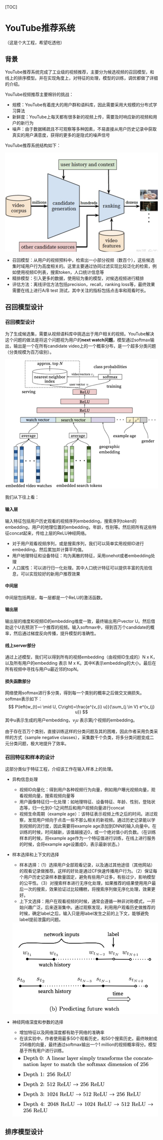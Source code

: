 [TOC]

# YouTube推荐系统

（这是个大工程，希望吃透他）

## 背景

YouTube推荐系统完成了工业级的视频推荐，主要分为候选视频的召回模型，和线上的排序模型。并在实现角度上，对特征的处理，模型的训练，调优都做了详细的介绍。

YouTube视频推荐主要棉铃的挑战：

- 规模：YouTube有着庞大的用户群和语料库，因此需要采用大规模的分布式学习算法
- 新鲜度：YouTube上每天都有很多新的视频上传，需要及时响应新的视频和用户的新行为
- 噪声：由于数据稀疏且不可观察等多种因素，不易直接从用户历史记录中获取真实的用户满意度，获得的更多的是隐式的噪声信号

YouTube推荐系统结构如下：

<img src = '../images/yrec_1.png'>

- 召回模型：从用户的视频预料中，检索出一小部分视频（数百个），这些候选集时域用户行为高度相关的。这里主要通过协同过滤实现比较泛化的检索，例如使用视频ID列表，搜索token，人口统计信息等
- 精排模型：引入更多的数据，使用较为重的模型，对候选视频进行精排
- 评估方法：离线评估方法包括precision，recall，ranking loss等，最终效果需要在线上进行A/B test 测试，其中关注的指标包括点击率和观看时长。

## 召回模型设计

### 召回模型设计

为了生成候选集，需要从视频语料库中挑选出于用户相关的视频。YouTube解决这个问题的做法是将这个问题视为用户的**next watch问题**，模型通过softmax输出，输出是一个在所有candidate video上的一个概率分布，是一个超多分类问题（分类规模为百万级别）。

<img src = '../images/yrec_2.png'>

我们从下往上看：

#### 输入层

输入特征包括用户历史观看的视频序列embedding，搜索序列token的embedding，用户的地理位置的embedding，年龄，性别等。然后把所有这些特征concat起来，传给上层的ReLU神经网络。

- 对于用户观看视频序列，或是搜索序列，我们可以简单实用视频ID进行embedding，然后累加并计算平均值。
- 用户地理特征和设备特征：均为离散的特征，采用onehot或者embedding处理
- 人口属性：可以进行归一化处理。其中人口统计特征可以提供丰富的先验信息，可以实现较好的新用户推荐效果

#### 中间层

中间层包括两层，每一层都是一个ReLU的激活函数。

#### 输出层

输出层的维度和视频ID的embedding维度一致，最终输出用户vector U。然后借助这个U去预测下一个推荐的视频。输入softmax中，得到百万个candidate的概率，然后通过梯度反向传播，提升模型的准确性。

#### 线上server部分

通过上述模型，我们可以得到所有的视频embedding（由视频ID生成的）N x K，以及所有用户的embedding 表示 M x K。其中K表示embedding的大小。最后在所有视频中寻找与用户u最近邻的topN。



#### 损失函数部分

网络使用softmax进行多分类，得到每一个类别的概率之后做交叉熵损失。softmax表示如下：
$$
P\left(w_{t}=i \mid U, C\right)=\frac{e^{v_{i} u}}{\sum_{j \in V} e^{v_{j} u}}
$$
其中u表示生成的用户embedding，$v_ju$ 表示第j个视频的embedding。

由于存在百万个类别，直接训练这样的分类问题及其的困难，因此作者采用负类采样的方式（sample negative classes），采集数千个负类，将多分类问题变成二元分类问题，极大地提升了效率。

### 召回特征和样本的设计

这部分类似于特征工程，介绍该工作在输入样本上的处理。

- 异构信息处理

  - 视频ID向量化：得到用户各种视频行为向量，例如用户曝光视频向量，观看视频向量，搜索视频向量等
  - 用户画像特征归一化处理：如地理特征、设备特征、年龄、性别，登陆状态等，归一化到0-1之间然后和用户视频向量进行concat
  - 视频生命周期（example age）：该特征表示视频上传之后的时间。进过观察，发现用户倾向于点击一些不那么相关的新视频。通过历史记录能以学到视频的流行度，因此需要将example age添加到DNN的输入向量中。在训练的时候，时间越新，该值越接近0，或一个绝对值小的负数。（在训练样本的时候，将example age作为一个特征值进行训练，在线上进行服务的时候，会将example age设置成0，表示最新状态。）

- 样本选择和上下文的选择

  - 样本选择：（1）选择用户全部观看记录，以及通过其他途径（其他网站）的观看记录做推荐。这样的好处是通过CF快速传播用户行为。（2）保证每个用户历史记录样本数量固定，避免有些用户过多，有些过少，影响模型的公平性。（3）对搜索样本进行无序化处理，如果推荐的结果使用用户最后一次的搜索，效果验证过比较糟糕，将搜索序列做无序化处理，效果更好。
  - 上下文选择：用户在观看视频的时候，通常会遵循一种非对称模式，一开始兴趣广泛，后来逐渐集中。通过观察发现，利用用户观看历史做推荐的时候，确定label之后，输入只是用label发生之前的上下文，能够避免label提前泄露的问题。

  <img src = '../images/yrec_3.png'>

- 神经网络深度和参数的选择

  - 增加特征以及网络深度都有助于网络的准确率
  - 在该实验中，作者使用最多50个观看历史，和50个搜索历史。最终映射成256维的向量，最终通过softmax输出一个1 million的视频概率得分。模型基于所有用户进行训练。

  <img src = '../images/yrec_4.png'>

## 排序模型设计







